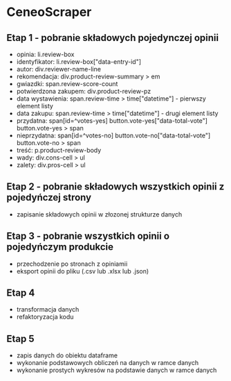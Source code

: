# CeneoScraper
## Etap 1 - pobranie składowych pojedynczej opinii
- opinia: li.review-box
- identyfikator: li.review-box["data-entry-id"]
- autor: div.reviewer-name-line
- rekomendacja: div.product-review-summary > em
- gwiazdki: span.review-score-count
- potwierdzona zakupem: div.product-review-pz
- data wystawienia: span.review-time > time["datetime"] - pierwszy element listy
- data zakupu: span.review-time > time["datetime"] - drugi element listy
- przydatna: span[id=^votes-yes]
             button.vote-yes["data-total-vote"]
             button.vote-yes > span
- nieprzydatna: span[id=^votes-no]
                button.vote-no["data-total-vote"]
                button.vote-no > span
- treść: p.product-review-body
- wady: div.cons-cell > ul
- zalety: div.pros-cell > ul

## Etap 2 - pobranie składowych wszystkich opinii z pojedyńczej strony
- zapisanie składowych opinii w złozonej strukturze danych
## Etap 3 - pobranie wszystkich opinii o pojedyńczym produkcie
- przechodzenie po stronach z opiniamii
- eksport opinii do pliku (.csv lub .xlsx lub .json)

## Etap 4 
- transformacja danych
- refaktoryzacja kodu

## Etap 5 
- zapis danych do obiektu dataframe
- wykonanie podstawowych obliczeń na danych w ramce danych
- wykonanie prostych wykresów na podstawie danych w ramce danych